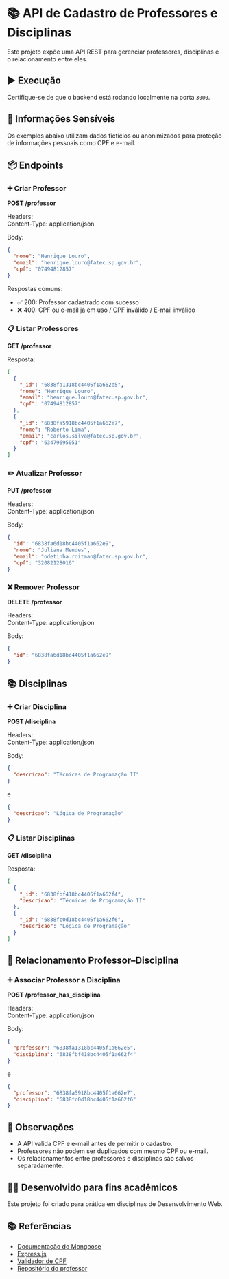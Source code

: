 # 📚 API de Cadastro de Professores e Disciplinas

Este projeto expõe uma API REST para gerenciar professores, disciplinas e o relacionamento entre eles.

## ▶️ Execução

Certifique-se de que o backend está rodando localmente na porta `3000`.

## 🔐 Informações Sensíveis

Os exemplos abaixo utilizam dados fictícios ou anonimizados para proteção de informações pessoais como CPF e e-mail.

## 📦 Endpoints

### ➕ Criar Professor

**POST /professor**

Headers:  
Content-Type: application/json

Body:
```json
{
  "nome": "Henrique Louro",
  "email": "henrique.louro@fatec.sp.gov.br",
  "cpf": "07494812857"
}
```

Respostas comuns:
- ✅ 200: Professor cadastrado com sucesso  
- ❌ 400: CPF ou e-mail já em uso / CPF inválido / E-mail inválido

### 📋 Listar Professores

**GET /professor**

Resposta:
```json
[
  {
    "_id": "6838fa1318bc4405f1a662e5",
    "nome": "Henrique Louro",
    "email": "henrique.louro@fatec.sp.gov.br",
    "cpf": "07494812857"
  },
  {
    "_id": "6838fa5918bc4405f1a662e7",
    "nome": "Roberto Lima",
    "email": "carlos.silva@fatec.sp.gov.br",
    "cpf": "63479695051"
  }
]
```

### ✏️ Atualizar Professor

**PUT /professor**

Headers:  
Content-Type: application/json

Body:
```json
{
  "id": "6838fa6d18bc4405f1a662e9",
  "nome": "Juliana Mendes",
  "email": "odetinha.roitman@fatec.sp.gov.br",
  "cpf": "32082128016"
}
```

### ❌ Remover Professor

**DELETE /professor**

Headers:  
Content-Type: application/json

Body:
```json
{
  "id": "6838fa6d18bc4405f1a662e9"
}
```

## 📚 Disciplinas

### ➕ Criar Disciplina

**POST /disciplina**

Headers:  
Content-Type: application/json

Body:
```json
{
  "descricao": "Técnicas de Programação II"
}
```

e

```json
{
  "descricao": "Lógica de Programação"
}
```

### 📋 Listar Disciplinas

**GET /disciplina**

Resposta:
```json
[
  {
    "_id": "6838fbf418bc4405f1a662f4",
    "descricao": "Técnicas de Programação II"
  },
  {
    "_id": "6838fc0d18bc4405f1a662f6",
    "descricao": "Lógica de Programação"
  }
]
```

## 🔗 Relacionamento Professor–Disciplina

### ➕ Associar Professor a Disciplina

**POST /professor_has_disciplina**

Headers:  
Content-Type: application/json

Body:
```json
{
  "professor": "6838fa1318bc4405f1a662e5",
  "disciplina": "6838fbf418bc4405f1a662f4"
}
```

e

```json
{
  "professor": "6838fa5918bc4405f1a662e7",
  "disciplina": "6838fc0d18bc4405f1a662f6"
}
```

## 📄 Observações

- A API valida CPF e e-mail antes de permitir o cadastro.  
- Professores não podem ser duplicados com mesmo CPF ou e-mail.  
- Os relacionamentos entre professores e disciplinas são salvos separadamente.

## 👩‍💻 Desenvolvido para fins acadêmicos

Este projeto foi criado para prática em disciplinas de Desenvolvimento Web.
## 📚 Referências

- [Documentação do Mongoose](https://mongoosejs.com/)
- [Express.js](https://expressjs.com/)
- [Validador de CPF](https://www.geradorcpf.com/algoritmo_do_cpf.htm)
- [Repositório do professor](https://github.com/hdblouro/escola)
